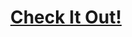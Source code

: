 <a href="https://jacob-maynard-portfolio.vercel.app/">
  <h1 align="center">Check It Out!</h1>
</a>
